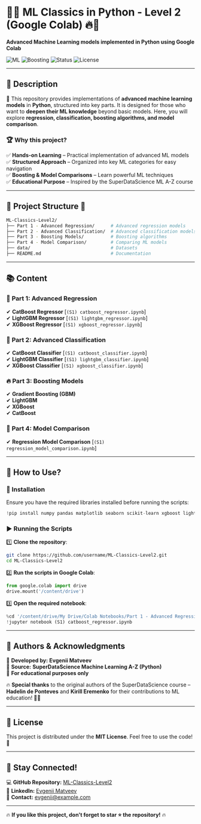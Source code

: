 # 🚀🔥 ML Classics in Python - Level 2 (Google Colab) 🔥🚀  
**Advanced Machine Learning models implemented in Python using Google Colab**  

![ML](https://img.shields.io/badge/Machine_Learning-Python-blue) ![Boosting](https://img.shields.io/badge/Boosting-XGBoost%20%7C%20LightGBM%20%7C%20CatBoost-orange) ![Status](https://img.shields.io/badge/Status-Active-green) ![License](https://img.shields.io/badge/License-MIT-lightgrey)  

---

## 📌 Description  
🚀 This repository provides implementations of **advanced machine learning models** in **Python**, structured into key parts. It is designed for those who want to **deepen their ML knowledge** beyond basic models. Here, you will explore **regression, classification, boosting algorithms, and model comparison**.

### 🏆 Why this project?  
✅ **Hands-on Learning** – Practical implementation of advanced ML models  
✅ **Structured Approach** – Organized into key ML categories for easy navigation  
✅ **Boosting & Model Comparisons** – Learn powerful ML techniques  
✅ **Educational Purpose** – Inspired by the SuperDataScience ML A-Z course  

---

## 📂 Project Structure 📎  
```bash
ML-Classics-Level2/
├── Part 1 - Advanced Regression/      # Advanced regression models
├── Part 2 - Advanced Classification/  # Advanced classification models
├── Part 3 - Boosting Models/          # Boosting algorithms
├── Part 4 - Model Comparison/         # Comparing ML models
├── data/                              # Datasets
├── README.md                          # Documentation
```

---

## 📚 Content  
### 🷺 **Part 1: Advanced Regression**  
✔ **CatBoost Regressor** [`(S1) catboost_regressor.ipynb`]  
✔ **LightGBM Regressor** [`(S1) lightgbm_regressor.ipynb`]  
✔ **XGBoost Regressor** [`(S1) xgboost_regressor.ipynb`]  

### 🔵 **Part 2: Advanced Classification**  
✔ **CatBoost Classifier** [`(S1) catboost_classifier.ipynb`]  
✔ **LightGBM Classifier** [`(S1) lightgbm_classifier.ipynb`]  
✔ **XGBoost Classifier** [`(S1) xgboost_classifier.ipynb`]  

### 🔥 **Part 3: Boosting Models**  
✔ **Gradient Boosting (GBM)**  
✔ **LightGBM**  
✔ **XGBoost**  
✔ **CatBoost**  

### 🎯 **Part 4: Model Comparison**  
✔ **Regression Model Comparison** [`(S1) regression_model_comparison.ipynb`]  

---

## 🚀 How to Use?  
### 🔧 Installation  
Ensure you have the required libraries installed before running the scripts:  
```python
!pip install numpy pandas matplotlib seaborn scikit-learn xgboost lightgbm catboost
```

### ▶ Running the Scripts  
1️⃣ **Clone the repository**:  
```bash
git clone https://github.com/username/ML-Classics-Level2.git
cd ML-Classics-Level2
```

2️⃣ **Run the scripts in Google Colab**:  
```python
from google.colab import drive
drive.mount('/content/drive')
```

3️⃣ **Open the required notebook**:  
```python
%cd '/content/drive/My Drive/Colab Notebooks/Part 1 - Advanced Regression'
!jupyter notebook (S1) catboost_regressor.ipynb
```

---

## 📌 Authors & Acknowledgments  
🔹 **Developed by:** **Evgenii Matveev**  
🔹 **Source:** **SuperDataScience Machine Learning A-Z (Python)**  
🔹 **For educational purposes only**  

🔥 **Special thanks** to the original authors of the SuperDataScience course – **Hadelin de Ponteves** and **Kirill Eremenko** for their contributions to ML education! 🚀🙌  

---

## 📛 License  
This project is distributed under the **MIT License**. Feel free to use the code! 🚀  

---

## 📢 Stay Connected!  
💻 **GitHub Repository:** [ML-Classics-Level2](https://github.com/username/ML-Classics-Level2)  
📌 **LinkedIn:** [Evgenii Matveev](https://linkedin.com/in/yourprofile)  
📧 **Contact:** evgenii@example.com  

---

🔥 **If you like this project, don't forget to star ⭐ the repository!** 🔥
